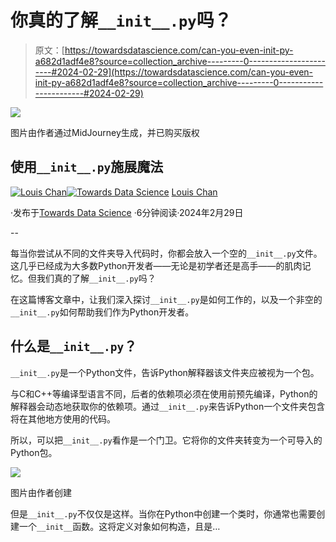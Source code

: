 # 你真的了解`__init__.py`吗？

> 原文：[https://towardsdatascience.com/can-you-even-init-py-a682d1adf4e8?source=collection_archive---------0-----------------------#2024-02-29](https://towardsdatascience.com/can-you-even-init-py-a682d1adf4e8?source=collection_archive---------0-----------------------#2024-02-29)

![](../Images/1e11dd1e3c3bb1a43a45c6f642b5a107.png)

图片由作者通过MidJourney生成，并已购买版权

## 使用`__init__.py`施展魔法

[](https://louis-chan.medium.com/?source=post_page---byline--a682d1adf4e8--------------------------------)[![Louis Chan](../Images/6d8df9a478e929dd521059631f26e081.png)](https://louis-chan.medium.com/?source=post_page---byline--a682d1adf4e8--------------------------------)[](https://towardsdatascience.com/?source=post_page---byline--a682d1adf4e8--------------------------------)[![Towards Data Science](../Images/a6ff2676ffcc0c7aad8aaf1d79379785.png)](https://towardsdatascience.com/?source=post_page---byline--a682d1adf4e8--------------------------------) [Louis Chan](https://louis-chan.medium.com/?source=post_page---byline--a682d1adf4e8--------------------------------)

·发布于[Towards Data Science](https://towardsdatascience.com/?source=post_page---byline--a682d1adf4e8--------------------------------) ·6分钟阅读·2024年2月29日

--

每当你尝试从不同的文件夹导入代码时，你都会放入一个空的`__init__.py`文件。这几乎已经成为大多数Python开发者——无论是初学者还是高手——的肌肉记忆。但我们真的了解`__init__.py`吗？

在这篇博客文章中，让我们深入探讨`__init__.py`是如何工作的，以及一个非空的`__init__.py`如何帮助我们作为Python开发者。

## 什么是`__init__.py`？

`__init__.py`是一个Python文件，告诉Python解释器该文件夹应被视为一个包。

与C和C++等编译型语言不同，后者的依赖项必须在使用前预先编译，Python的解释器会动态地获取你的依赖项。通过`__init__.py`来告诉Python一个文件夹包含将在其他地方使用的代码。

所以，可以把`__init__.py`看作是一个门卫。它将你的文件夹转变为一个可导入的Python包。

![](../Images/b56137d20798e7867b3b1b6de83f1c32.png)

图片由作者创建

但是`__init__.py`不仅仅是这样。当你在Python中创建一个类时，你通常也需要创建一个`__init__`函数。这将定义对象如何构造，且是…
